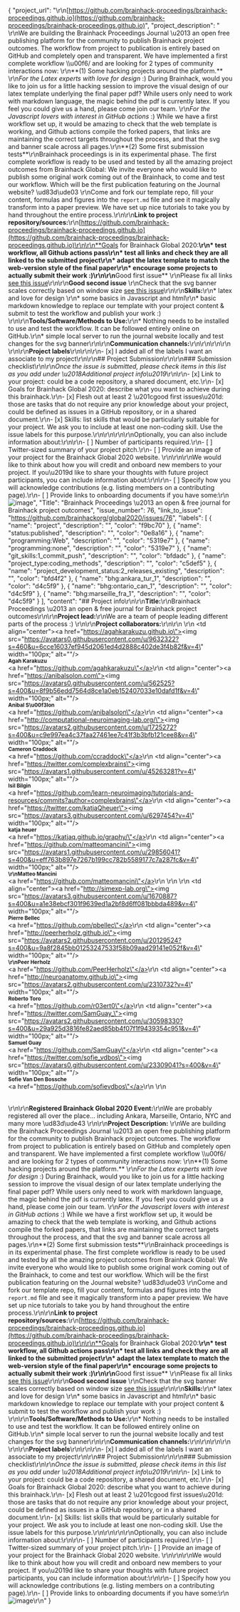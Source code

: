 {
  "project_url": "\r\n[https://github.com/brainhack-proceedings/brainhack-proceedings.github.io](https://github.com/brainhack-proceedings/brainhack-proceedings.github.io)",
  "project_description": " \r\nWe are building the Brainhack Proceedings Journal \u2013 an open free publishing platform for the community to publish Brainhack project outcomes. The workflow from project to publication is entirely based on GitHub and completely open and transparent. We have implemented a first complete workflow \\\u00f6/ and are looking for 2 types of community interactions now:  \r\n**(1) Some hacking projects around the platform.**    \r\n*For the Latex experts with love for design* :) During Brainhack, would you like to join us for a little hacking session to improve the visual design of our latex template underlying the final paper pdf? While users only need to work with markdown language, the magic behind the pdf is currently latex. If you feel you could give us a hand, please come join our team.  \r\n*For the Javascript lovers with interest in GitHub actions* :) While we have a first workflow set up, it would be amazing to check that the web template is working, and Github actions compile the forked papers, that links are maintaining the correct targets throughout the process, and that the svg and banner scale across all pages.\r\n**(2) Some first submission tests**\r\nBrainhack proceedings is in its experimental phase. The first complete workflow is ready to be used and tested by all the amazing project outcomes from Brainhack Global: We invite everyone who would like to publish some original work coming out of the Brainhack, to come and test our workflow. Which will be the first publication featuring on the Journal website? \ud83d\ude03 \r\nCome and fork our template repo, fill your content, formulas and figures into the `report.md` file and see it magically transform into a paper preview. We have set up nice tutorials to take you by hand throughout the entire process.\r\n\r\n**Link to project repository/sources:**\r\n[https://github.com/brainhack-proceedings/brainhack-proceedings.github.io](https://github.com/brainhack-proceedings/brainhack-proceedings.github.io)\r\n\r\n**Goals for Brainhack Global 2020:**\r\n* test workflow, all Github actions pass\r\n* test all links and check they are all linked to the submitted project\r\n* adapt the latex template to match the web-version style of the final paper\r\n* encourage some projects to actually submit their work :)\r\n\r\n**Good first issue**  \r\nPlease fix all links [see this issue](https://github.com/brainhack-proceedings/brainhack-proceedings.github.io/issues/11)\r\n\r\n**Good second issue**  \r\nCheck that the svg banner scales correctly based on window size [see this issue](https://github.com/brainhack-proceedings/brainhack-proceedings.github.io/issues/12)\r\n\r\n**Skills:**\r\n* latex and love for design  \r\n* some basics in Javascript and html\r\n* basic markdown knowledge to replace our template with your project content & submit to test the workflow and publish your work :) \r\n\r\n**Tools/Software/Methods to Use:**\r\n* Nothing needs to be installed to use and test the workflow. It can be followed entirely online on GitHub.\r\n* simple local server to run the journal website locally and test changes for the svg banner\r\n\r\n**Communication channels:**\r\n<!--Join us on [Mattermost](https://mattermost.brainhack.org/brainhack/channels/brainahack-proceedings)-->\r\n\r\n\r\n<!-- [ ] Video channel: Please write here the communication channel (Zoom, Jitsi, Twitch, or any other platform) you will be using to work collaboratively however please keep them as commented to avoid any public sharing. Once you set up your project Mattermost communication channel, make sure you write the link of the video channel at the header of the Mattermost channel for your attendees to know --> \r\n\r\n**Project labels**\r\n<!--\r\n- Type of project:\r\n#coding_methods, data_management, documentation, method_development,\r\npipeline_development, tutorial_recording, visualization\r\n\r\n- Project development status:\r\n0_concept_no_content, 1_basic structure, #2_releases_existing\r\n\r\n- Topic of the projet:\r\nBayesian_approaches, causality, connectome, data_visualisation, deep_learning,\r\ndiffusion, diversity_inclusivity_equality, EEG_EventRelatedResponseModelling,\r\nEEG_source_modelling, Granger_causality, hypothesis_testing, ICA, information_theory,\r\nmachine_learning, MR_methodologies, neural_decoding, neural_encoding, neural_networks,\r\nPCA, physiology, reinforcement_learning, reproducible_scientific_methods, single_neuron_models,\r\nstatistical_modelling, systems_neuroscience, tractography\r\n\r\n- Tools used in the project:\r\nAFNI, ANTs, BIDS, Brainstorm, CPAC, Datalad, DIPY, FieldTrip, fMRIPrep, Freesurfer,\r\nFSL, Jupyter, MNE, MRtrix, Nipype, NWB, SPM\r\n\r\n- Tools skill level required to enter the project (more than one possible):\r\ncomfortable, expert, familiar, no_skills_required\r\n\r\n- Programming language used in the project:\r\n#no_programming_involved, C++, containerization, documentation, Java, Julia, Matlab,\r\nPython, R, shell_scripting, Unix_command_line, #Web, workflows\r\n\r\n- Modalities involved in the project (if any):\r\nbehavioral, DWI, ECG, ECOG, EEG, eye_tracking, fMRI, fNIRS, MEG, MRI, PET, TDCS, TMS\r\n\r\n- Git skills required to enter the project (more than one possible):\r\n0_no_git_skills, #1_commit_push, 2_branches_PRs, 3_continuous_integration\r\n-->\r\n\r\n- [x] I added all of the labels I want an associate to my project\r\n\r\n## Project Submission\r\n\r\n### Submission checklist\r\n\r\n*Once the issue is submitted, please check items in this list as you add under \u2018Additional project info\u2019*\r\n\r\n- [x] Link to your project: could be a code repository, a shared document, etc.\r\n- [x] Goals for Brainhack Global 2020: describe what you want to achieve during this brainhack.\r\n- [x] Flesh out at least 2 \u201cgood first issues\u201d: those are tasks that do not require any prior knowledge about your project, could be defined as issues in a GitHub repository, or in a shared document.\r\n- [x] Skills: list skills that would be particularly suitable for your project. We ask you to include at least one non-coding skill. Use the issue labels for this purpose.\r\n<!--[x] Chat channel: A link to a chat channel that will be used during the Brainhack Global 2020 event. This can be an existing channel or a new one. We recommend using the [Brainhack space on Mattermost](https://mattermost.brainhack.org/).-->\r\n<!-- [ ] Video channel: A link to a video channel that will be used during the Brainhack Global 2020 Brainhack. This can be an existing channel or a new one. For instance a [Jitsi meet room](https://meet.jit.si/). **Please, do not make the video channel public in here**: post a message in your chat channel and pin it so that it remains private, you do not get undesired content, and contributors can still have access to it..-->\r\n\r\nOptionally, you can also include information about:\r\n\r\n- [ ] Number of participants required.\r\n- [ ] Twitter-sized summary of your project pitch.\r\n- [ ] Provide an image of your project for the Brainhack Global 2020 website. \r\n<!-- You can put an image anywhere in this issue and it will be used to build your project page on the website. -->\r\n\r\nWe would like to think about how you will credit and onboard new members to your project. If you\u2019d like to share your thoughts with future project participants, you can include information about:\r\n\r\n- [ ] Specify how you will acknowledge contributions (e.g. listing members on a contributing page).\r\n- [ ] Provide links to onboarding documents if you have some:\r\n![image](https://user-images.githubusercontent.com/45263281/100911035-9bfab580-34c6-11eb-9e9b-9643f83d7f04.png)",
  "Title": "Brainhack Proceedings \u2013 an open & free journal for Brainhack project outcomes",
  "issue_number": 76,
  "link_to_issue": "https://github.com/brainhackorg/global2020/issues/76",
  "labels": [
    {
      "name": "project",
      "description": "",
      "color": "f9bc70"
    },
    {
      "name": "status:published",
      "description": "",
      "color": "0e8a16"
    },
    {
      "name": "programming:Web",
      "description": "",
      "color": "5319e7"
    },
    {
      "name": "programming:none",
      "description": "",
      "color": "5319e7"
    },
    {
      "name": "git_skills:1_commit_push",
      "description": "",
      "color": "bfdadc"
    },
    {
      "name": "project_type:coding_methods",
      "description": "",
      "color": "c5def5"
    },
    {
      "name": "project_development_status:2_releases_existing",
      "description": "",
      "color": "bfd4f2"
    },
    {
      "name": "bhg:ankara_tur_1",
      "description": "",
      "color": "d4c5f9"
    },
    {
      "name": "bhg:ontario_can_1",
      "description": "",
      "color": "d4c5f9"
    },
    {
      "name": "bhg:marseille_fra_1",
      "description": "",
      "color": "d4c5f9"
    }
  ],
  "content": "## Project info\r\n\r\n**Title:**\r\nBrainhack Proceedings \u2013 an open & free journal for Brainhack project outcomes\r\n\r\n**Project lead:**\r\nWe are a team of people leading different parts of the process :) \r\n\r\n**Project collaborators:**\r\n<table>\r\n  <tr>\r\n    <td align=\"center\"><a href=\"https://agahkarakuzu.github.io\"><img src=\"https://avatars0.githubusercontent.com/u/9632322?s=460&u=6cce16037ef945d2061ed4d2888c402de3f4b82f&v=4\" width=\"100px;\" alt=\"\"/><br /><sub><b>Agah Karakuzu</b></sub></a><br /><a href=\"https://github.com/agahkarakuzu\"</a></td>\r\n    <td align=\"center\"><a href=\"https://anibalsolon.com\"><img src=\"https://avatars0.githubusercontent.com/u/562525?s=400&u=8f9b56edd7564d8ce1a0eb152407033e10dafd1f&v=4\" width=\"100px;\" alt=\"\"/><br /><sub><b>Anibal S\u00f3lon</b></sub></a><br /><a href=\"https://github.com/anibalsolon\"</a></td>\r\n    <td align=\"center\"><a href=\"http://computational-neuroimaging-lab.org/\"><img src=\"https://avatars2.githubusercontent.com/u/1725272?s=400&u=c9e997ea4c37faa27461ee7c41f3b3bfb121cee8&v=4\" width=\"100px;\" alt=\"\"/><br /><sub><b>Cameron Craddock</b></sub></a><br /><a href=\"https://github.com/ccraddock\"</a></td>\r\n    <td align=\"center\"><a href=\"https://twitter.com/complexbrains\"><img src=\"https://avatars1.githubusercontent.com/u/45263281?v=4\" width=\"100px;\" alt=\"\"/><br /><sub><b>Isil Bilgin</b></sub></a><br /><a href=\"https://github.com/learn-neuroimaging/tutorials-and-resources/commits?author=complexbrains\"</a></td>\r\n    <td align=\"center\"><a href=\"https://twitter.com/katjaQheuer\"><img src=\"https://avatars3.githubusercontent.com/u/6297454?v=4\" width=\"100px;\" alt=\"\"/><br /><sub><b>katja heuer</b></sub></a><br /><a href=\"https://katjaq.github.io/graphy/\"</a></td>\r\n    <td align=\"center\"><a href=\"https://github.com/matteomancini\"><img src=\"https://avatars1.githubusercontent.com/u/29856041?s=400&u=eff763b897e7267b199cc782b5589177c7a287fc&v=4\" width=\"100px;\" alt=\"\"/><br /><sub><b>\r\nMatteo Mancini</b></sub></a><br /><a href=\"https://github.com/matteomancini\"</a></td>\r\n  </tr>\r\n  <tr>\r\n    <td align=\"center\"><a href=\"http://simexp-lab.org\"><img src=\"https://avatars3.githubusercontent.com/u/1670887?s=400&u=a1e38ebcf301f9639ed1a2bf8d6ff081bbbda489&v=4\" width=\"100px;\" alt=\"\"/><br /><sub><b> Pierre Bellec</b></sub></a><br /><a href=\"https://github.com/pbellec\"</a></td>\r\n    <td align=\"center\"><a href=\"http://peerherholz.github.io\"><img src=\"https://avatars2.githubusercontent.com/u/20129524?s=400&u=9a8f2845bb01253247533f58b09aad29141e052f&v=4\" width=\"100px;\" alt=\"\"/><br /><sub><b>\r\nPeer Herholz</b></sub></a><br /><a href=\"https://github.com/PeerHerholz\"</a></td>\r\n    <td align=\"center\"><a href=\"http://neuroanatomy.github.io\"><img src=\"https://avatars2.githubusercontent.com/u/2310732?v=4\" width=\"100px;\" alt=\"\"/><br /><sub><b>Roberto Toro</b></sub></a><br /><a href=\"https://github.com/r03ert0\"</a></td>\r\n    <td align=\"center\"><a href=\"https://twitter.com/SamGuay_\"><img src=\"https://avatars2.githubusercontent.com/u/30598330?s=400&u=29a925d3816fe82aed85bb4f07f1f9439354c951&v=4\" width=\"100px;\" alt=\"\"/><br /><sub><b>Samuel Guay</b></sub></a><br /><a href=\"https://github.com/SamGuay\"</a></td>\r\n    <td align=\"center\"><a href=\"https://twitter.com/sofie_vdbos\"><img src=\"https://avatars0.githubusercontent.com/u/23309041?s=400&v=4\" width=\"100px;\" alt=\"\"/><br /><sub><b>Sofie Van Den Bossche</b></sub></a><br /><a href=\"https://github.com/sofievdbos\"</a></td>\r\n  </tr>\r\n</table>\r\n\r\n**Registered Brainhack Global 2020 Event:**\r\nWe are probably registered all over the place... including Ankara, Marseille, Ontario, NYC and many more \ud83d\ude43  \r\n\r\n**Project Description:** \r\nWe are building the Brainhack Proceedings Journal \u2013 an open free publishing platform for the community to publish Brainhack project outcomes. The workflow from project to publication is entirely based on GitHub and completely open and transparent. We have implemented a first complete workflow \\\u00f6/ and are looking for 2 types of community interactions now:  \r\n**(1) Some hacking projects around the platform.**    \r\n*For the Latex experts with love for design* :) During Brainhack, would you like to join us for a little hacking session to improve the visual design of our latex template underlying the final paper pdf? While users only need to work with markdown language, the magic behind the pdf is currently latex. If you feel you could give us a hand, please come join our team.  \r\n*For the Javascript lovers with interest in GitHub actions* :) While we have a first workflow set up, it would be amazing to check that the web template is working, and Github actions compile the forked papers, that links are maintaining the correct targets throughout the process, and that the svg and banner scale across all pages.\r\n**(2) Some first submission tests**\r\nBrainhack proceedings is in its experimental phase. The first complete workflow is ready to be used and tested by all the amazing project outcomes from Brainhack Global: We invite everyone who would like to publish some original work coming out of the Brainhack, to come and test our workflow. Which will be the first publication featuring on the Journal website? \ud83d\ude03 \r\nCome and fork our template repo, fill your content, formulas and figures into the `report.md` file and see it magically transform into a paper preview. We have set up nice tutorials to take you by hand throughout the entire process.\r\n\r\n**Link to project repository/sources:**\r\n[https://github.com/brainhack-proceedings/brainhack-proceedings.github.io](https://github.com/brainhack-proceedings/brainhack-proceedings.github.io)\r\n\r\n**Goals for Brainhack Global 2020:**\r\n* test workflow, all Github actions pass\r\n* test all links and check they are all linked to the submitted project\r\n* adapt the latex template to match the web-version style of the final paper\r\n* encourage some projects to actually submit their work :)\r\n\r\n**Good first issue**  \r\nPlease fix all links [see this issue](https://github.com/brainhack-proceedings/brainhack-proceedings.github.io/issues/11)\r\n\r\n**Good second issue**  \r\nCheck that the svg banner scales correctly based on window size [see this issue](https://github.com/brainhack-proceedings/brainhack-proceedings.github.io/issues/12)\r\n\r\n**Skills:**\r\n* latex and love for design  \r\n* some basics in Javascript and html\r\n* basic markdown knowledge to replace our template with your project content & submit to test the workflow and publish your work :) \r\n\r\n**Tools/Software/Methods to Use:**\r\n* Nothing needs to be installed to use and test the workflow. It can be followed entirely online on GitHub.\r\n* simple local server to run the journal website locally and test changes for the svg banner\r\n\r\n**Communication channels:**\r\n<!--Join us on [Mattermost](https://mattermost.brainhack.org/brainhack/channels/brainahack-proceedings)-->\r\n\r\n\r\n<!-- [ ] Video channel: Please write here the communication channel (Zoom, Jitsi, Twitch, or any other platform) you will be using to work collaboratively however please keep them as commented to avoid any public sharing. Once you set up your project Mattermost communication channel, make sure you write the link of the video channel at the header of the Mattermost channel for your attendees to know --> \r\n\r\n**Project labels**\r\n<!--\r\n- Type of project:\r\n#coding_methods, data_management, documentation, method_development,\r\npipeline_development, tutorial_recording, visualization\r\n\r\n- Project development status:\r\n0_concept_no_content, 1_basic structure, #2_releases_existing\r\n\r\n- Topic of the projet:\r\nBayesian_approaches, causality, connectome, data_visualisation, deep_learning,\r\ndiffusion, diversity_inclusivity_equality, EEG_EventRelatedResponseModelling,\r\nEEG_source_modelling, Granger_causality, hypothesis_testing, ICA, information_theory,\r\nmachine_learning, MR_methodologies, neural_decoding, neural_encoding, neural_networks,\r\nPCA, physiology, reinforcement_learning, reproducible_scientific_methods, single_neuron_models,\r\nstatistical_modelling, systems_neuroscience, tractography\r\n\r\n- Tools used in the project:\r\nAFNI, ANTs, BIDS, Brainstorm, CPAC, Datalad, DIPY, FieldTrip, fMRIPrep, Freesurfer,\r\nFSL, Jupyter, MNE, MRtrix, Nipype, NWB, SPM\r\n\r\n- Tools skill level required to enter the project (more than one possible):\r\ncomfortable, expert, familiar, no_skills_required\r\n\r\n- Programming language used in the project:\r\n#no_programming_involved, C++, containerization, documentation, Java, Julia, Matlab,\r\nPython, R, shell_scripting, Unix_command_line, #Web, workflows\r\n\r\n- Modalities involved in the project (if any):\r\nbehavioral, DWI, ECG, ECOG, EEG, eye_tracking, fMRI, fNIRS, MEG, MRI, PET, TDCS, TMS\r\n\r\n- Git skills required to enter the project (more than one possible):\r\n0_no_git_skills, #1_commit_push, 2_branches_PRs, 3_continuous_integration\r\n-->\r\n\r\n- [x] I added all of the labels I want an associate to my project\r\n\r\n## Project Submission\r\n\r\n### Submission checklist\r\n\r\n*Once the issue is submitted, please check items in this list as you add under \u2018Additional project info\u2019*\r\n\r\n- [x] Link to your project: could be a code repository, a shared document, etc.\r\n- [x] Goals for Brainhack Global 2020: describe what you want to achieve during this brainhack.\r\n- [x] Flesh out at least 2 \u201cgood first issues\u201d: those are tasks that do not require any prior knowledge about your project, could be defined as issues in a GitHub repository, or in a shared document.\r\n- [x] Skills: list skills that would be particularly suitable for your project. We ask you to include at least one non-coding skill. Use the issue labels for this purpose.\r\n<!--[x] Chat channel: A link to a chat channel that will be used during the Brainhack Global 2020 event. This can be an existing channel or a new one. We recommend using the [Brainhack space on Mattermost](https://mattermost.brainhack.org/).-->\r\n<!-- [ ] Video channel: A link to a video channel that will be used during the Brainhack Global 2020 Brainhack. This can be an existing channel or a new one. For instance a [Jitsi meet room](https://meet.jit.si/). **Please, do not make the video channel public in here**: post a message in your chat channel and pin it so that it remains private, you do not get undesired content, and contributors can still have access to it..-->\r\n\r\nOptionally, you can also include information about:\r\n\r\n- [ ] Number of participants required.\r\n- [ ] Twitter-sized summary of your project pitch.\r\n- [ ] Provide an image of your project for the Brainhack Global 2020 website. \r\n<!-- You can put an image anywhere in this issue and it will be used to build your project page on the website. -->\r\n\r\nWe would like to think about how you will credit and onboard new members to your project. If you\u2019d like to share your thoughts with future project participants, you can include information about:\r\n\r\n- [ ] Specify how you will acknowledge contributions (e.g. listing members on a contributing page).\r\n- [ ] Provide links to onboarding documents if you have some:\r\n![image](https://user-images.githubusercontent.com/45263281/100911035-9bfab580-34c6-11eb-9e9b-9643f83d7f04.png)\r\n"
}